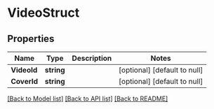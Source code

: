 # VideoStruct

## Properties
Name | Type | Description | Notes
------------ | ------------- | ------------- | -------------
**VideoId** | **string** |  | [optional] [default to null]
**CoverId** | **string** |  | [optional] [default to null]

[[Back to Model list]](../README.md#documentation-for-models) [[Back to API list]](../README.md#documentation-for-api-endpoints) [[Back to README]](../README.md)


